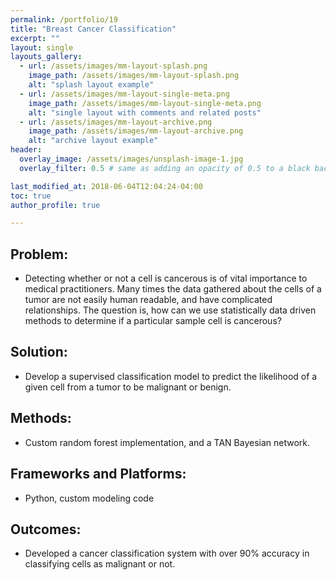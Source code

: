```yaml
---
permalink: /portfolio/19
title: "Breast Cancer Classification"
excerpt: ""
layout: single
layouts_gallery:
  - url: /assets/images/mm-layout-splash.png
    image_path: /assets/images/mm-layout-splash.png
    alt: "splash layout example"
  - url: /assets/images/mm-layout-single-meta.png
    image_path: /assets/images/mm-layout-single-meta.png
    alt: "single layout with comments and related posts"
  - url: /assets/images/mm-layout-archive.png
    image_path: /assets/images/mm-layout-archive.png
    alt: "archive layout example"
header:
  overlay_image: /assets/images/unsplash-image-1.jpg
  overlay_filter: 0.5 # same as adding an opacity of 0.5 to a black background

last_modified_at: 2018-06-04T12:04:24-04:00
toc: true
author_profile: true

---
```


## Problem: 
* Detecting whether or not a cell is cancerous is of vital importance to medical practitioners. Many times the data gathered about the cells of a tumor are not easily human readable, and have complicated relationships. The question is, how can we use statistically data driven methods to determine if a particular sample cell is cancerous?

## Solution: 
* Develop a supervised classification model to predict the likelihood of a given cell from a tumor to be malignant or benign. 

## Methods:
* Custom random forest implementation, and a TAN Bayesian network.

## Frameworks and Platforms:
* Python, custom modeling code

## Outcomes:
* Developed a cancer classification system with over 90% accuracy in classifying cells as malignant or not.






























